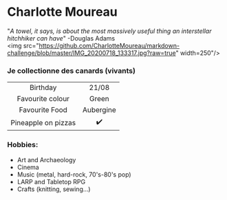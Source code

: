 # Charlotte Moureau
"*A towel, it says, is about the most massively useful thing an interstellar hitchhiker can have*" -Douglas Adams <br>
<img src="https://github.com/CharlotteMoureau/markdown-challenge/blob/master/IMG_20200718_133317.jpg?raw=true" width=250"/>
### Je collectionne des canards (vivants) <br>
|                     |                    |
|:-------------------:|:------------------:|
| Birthday            | 21/08              |
| Favourite colour    | Green              |
| Favourite Food      | Aubergine          |
| Pineapple on pizzas | :heavy_check_mark: |<br>
### Hobbies: <br>
- Art and Archaeology
- Cinema
- Music (metal, hard-rock, 70's-80's pop)
- LARP and Tabletop RPG
- Crafts (knitting, sewing...)
